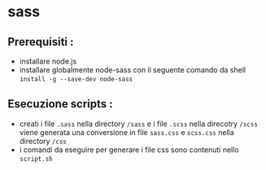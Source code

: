 # sass

## Prerequisiti : 
* installare node.js
* installare globalmente node-sass con il seguente comando da shell `install -g --save-dev node-sass`

## Esecuzione scripts :
* creati  i file `.sass` nella directory `/sass` e i file `.scss` nella direcotry `/scss` viene generata una conversione in file `sass.css` e `scss.css` nella directory `/css`
* i comandi da eseguire per generare i file css sono contenuti nello `script.sh`
